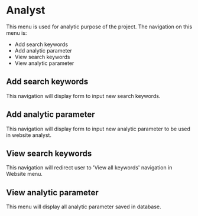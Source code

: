# Analyst
This menu is used for analytic purpose of the project. The navigation on this menu is:
- Add search keywords
- Add analytic parameter
- View search keywords
- View analytic parameter

## Add search keywords
This navigation will display form to input new search keywords.

## Add analytic parameter
This navigation will display form to input new analytic parameter to be used in website analyst.

## View search keywords
This navigation will redirect user to 'View all keywords' navigation in Website menu.

## View analytic parameter
This menu will display all analytic parameter saved in database.
